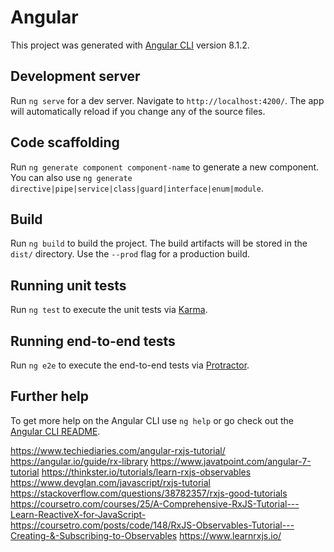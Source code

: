 # Angular

This project was generated with [Angular CLI](https://github.com/angular/angular-cli) version 8.1.2.

## Development server

Run `ng serve` for a dev server. Navigate to `http://localhost:4200/`. The app will automatically reload if you change any of the source files.

## Code scaffolding

Run `ng generate component component-name` to generate a new component. You can also use `ng generate directive|pipe|service|class|guard|interface|enum|module`.

## Build

Run `ng build` to build the project. The build artifacts will be stored in the `dist/` directory. Use the `--prod` flag for a production build.

## Running unit tests

Run `ng test` to execute the unit tests via [Karma](https://karma-runner.github.io).

## Running end-to-end tests

Run `ng e2e` to execute the end-to-end tests via [Protractor](http://www.protractortest.org/).

## Further help

To get more help on the Angular CLI use `ng help` or go check out the [Angular CLI README](https://github.com/angular/angular-cli/blob/master/README.md).

https://www.techiediaries.com/angular-rxjs-tutorial/
https://angular.io/guide/rx-library
https://www.javatpoint.com/angular-7-tutorial
https://thinkster.io/tutorials/learn-rxjs-observables
https://www.devglan.com/javascript/rxjs-tutorial
https://stackoverflow.com/questions/38782357/rxjs-good-tutorials
https://coursetro.com/courses/25/A-Comprehensive-RxJS-Tutorial---Learn-ReactiveX-for-JavaScript-
https://coursetro.com/posts/code/148/RxJS-Observables-Tutorial---Creating-&-Subscribing-to-Observables
https://www.learnrxjs.io/

